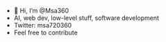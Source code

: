 - 👋 Hi, I’m @Msa360
- AI, web dev, low-level stuff, software development
- Twitter: msa720360
- Feel free to contribute
